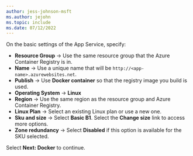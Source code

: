 ```yaml
---
author: jess-johnson-msft
ms.author: jejohn
ms.topic: include
ms.date: 07/12/2022
---
```


On the basic settings of the App Service, specify:

* **Resource Group** &rarr; Use the same resource group that the Azure Container Registry is in.
* **Name** &rarr; Use a unique name that will be `http://<app-name>.azurewebsites.net`.
* **Publish** &rarr; Use **Docker container** so that the registry image you build is used.
* **Operating System** &rarr; **Linux**
* **Region** &rarr; Use the same region as the resource group and Azure Container Registry.
* **Linux Plan** &rarr; Select an existing Linux plan or use a new one.
* **Sku and size** &rarr; Select **Basic B1**. Select the **Change size** link to access more options.
* **Zone redundancy** &rarr; Select **Disabled** if this option is available for the SKU selected.

Select **Next: Docker** to continue. 
